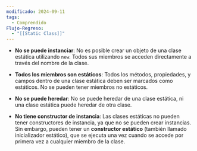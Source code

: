 ```yaml
---
modificado: 2024-09-11
tags:
  - Comprendido
Flujo-Regreso:
  - "[[Static Class]]"
---
```


+ **No se puede instanciar**: No es posible crear un objeto de una clase estática utilizando `new`. Todos sus miembros se acceden directamente a través del nombre de la clase.
   
+ **Todos los miembros son estáticos**: Todos los métodos, propiedades, y campos dentro de una clase estática deben ser marcados como estáticos. No se pueden tener miembros no estáticos.
    
+ **No se puede heredar**: No se puede heredar de una clase estática, ni una clase estática puede heredar de otra clase.
    
+ **No tiene constructor de instancia**: Las clases estáticas no pueden tener constructores de instancia, ya que no se pueden crear instancias. Sin embargo, pueden tener un **constructor estático** (también llamado inicializador estático), que se ejecuta una vez cuando se accede por primera vez a cualquier miembro de la clase.